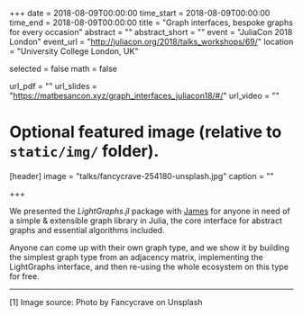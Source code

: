 +++
date = 2018-08-09T00:00:00
time_start = 2018-08-09T00:00:00
time_end = 2018-08-09T00:00:00
title = "Graph interfaces, bespoke graphs for every occasion"
abstract = ""
abstract_short = ""
event = "JuliaCon 2018 London"
event_url = "http://juliacon.org/2018/talks_workshops/69/"
location = "University College London, UK"

selected = false
math = false

url_pdf = ""
url_slides = "https://matbesancon.xyz/graph_interfaces_juliacon18/#/"
url_video = ""

# Optional featured image (relative to `static/img/` folder).
[header]
image = "talks/fancycrave-254180-unsplash.jpg"
caption = ""

+++

We presented the *LightGraphs.jl* package with [James](https://twitter.com/fairbanksjp) for anyone in need of a
simple & extensible graph library in Julia, the core interface for abstract graphs and essential algorithms included.

Anyone can come up with their own graph type, and we show it by building the simplest graph type
from an adjacency matrix, implementing the LightGraphs interface, and then re-using the whole
ecosystem on this type for free.

---------------------
[1] Image source: Photo by Fancycrave on Unsplash
